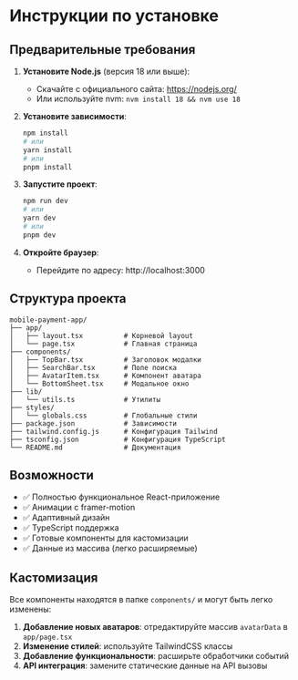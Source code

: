 # Инструкции по установке

## Предварительные требования

1. **Установите Node.js** (версия 18 или выше):
   - Скачайте с официального сайта: https://nodejs.org/
   - Или используйте nvm: `nvm install 18 && nvm use 18`

2. **Установите зависимости**:
   ```bash
   npm install
   # или
   yarn install
   # или
   pnpm install
   ```

3. **Запустите проект**:
   ```bash
   npm run dev
   # или
   yarn dev
   # или
   pnpm dev
   ```

4. **Откройте браузер**:
   - Перейдите по адресу: http://localhost:3000

## Структура проекта

```
mobile-payment-app/
├── app/
│   ├── layout.tsx          # Корневой layout
│   └── page.tsx            # Главная страница
├── components/
│   ├── TopBar.tsx          # Заголовок модалки
│   ├── SearchBar.tsx       # Поле поиска
│   ├── AvatarItem.tsx      # Компонент аватара
│   └── BottomSheet.tsx     # Модальное окно
├── lib/
│   └── utils.ts            # Утилиты
├── styles/
│   └── globals.css         # Глобальные стили
├── package.json            # Зависимости
├── tailwind.config.js      # Конфигурация Tailwind
├── tsconfig.json           # Конфигурация TypeScript
└── README.md               # Документация
```

## Возможности

- ✅ Полностью функциональное React-приложение
- ✅ Анимации с framer-motion
- ✅ Адаптивный дизайн
- ✅ TypeScript поддержка
- ✅ Готовые компоненты для кастомизации
- ✅ Данные из массива (легко расширяемые)

## Кастомизация

Все компоненты находятся в папке `components/` и могут быть легко изменены:

1. **Добавление новых аватаров**: отредактируйте массив `avatarData` в `app/page.tsx`
2. **Изменение стилей**: используйте TailwindCSS классы
3. **Добавление функциональности**: расширьте обработчики событий
4. **API интеграция**: замените статические данные на API вызовы
